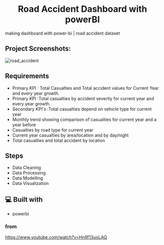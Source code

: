 <h1 align="center" id="title">Road Accident Dashboard with powerBI</h1>

<p id="description">making dashboard with power-bi | road accident dataset</p>

<h2>Project Screenshots:</h2>

![road_accident](https://github.com/AtenaAT/road_accident_dashboard_with_powerBI/assets/91009525/a358230f-1670-4e1a-9e44-fbffeb7c88c2)


<h2>Requirements</h2>


- Primary KPI : Total Casualties and Total accident values for Current Year and every year growth.
- Primary KPI :Total casualties by accident severity for current year and every year growth.
- Secondary KPI's :Total casualties depend on vehicle type for current year
- Monthly trend showing comparison of casualties for current year and a year before
- Casualties by road type for current year
- Current year casualties by area/location and by day/night
- Total casualties and total accident by location

<h2> Steps</h2>

*   Data Cleaning
*   Data Processing
*   Data Modelling
*   Data Visualization

<h2>💻 Built with</h2>

*   powerbi

<h3>from</h3>

https://www.youtube.com/watch?v=Hn9f13uoLAQ

